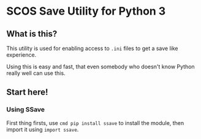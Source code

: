 # SCOS Save Utility for Python 3

## What is this?

This utility is used for enabling access to `.ini` files to get a save like experience.

Using this is easy and fast, that even somebody who doesn't know Python really well can use this.

## Start here!

### Using SSave

First thing firsts, use ```cmd pip install ssave``` to install the module, then import it using `import ssave`.
